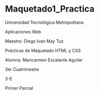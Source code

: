 # Maquetado1_Practica
Universidad Tecnológica Metropolitana

Aplicaciones Web

Maestro: Diego Ivan May Tuz

Prácticas de Maquetado HTML y CSS

Alumna: Maricarmen Escalante Aguilar

3er Cuatrimestre

3-E

Primer Parcial

